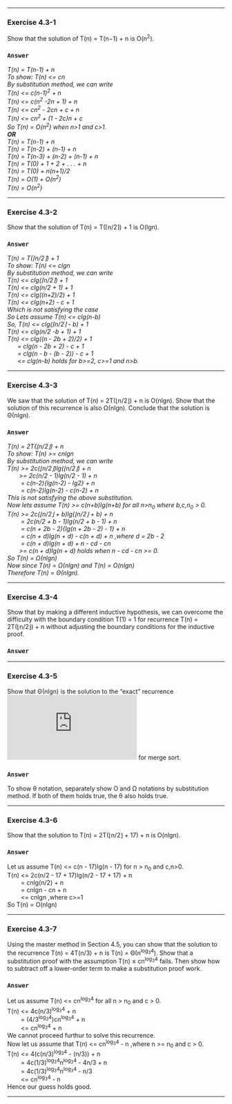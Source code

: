 ***
### Exercise 4.3-1
Show that the solution of T(n) = T(n−1) + n is O(n<sup>2</sup>).
### `Answer`
*T(n) = T(n-1) + n  
To show: T(n) <= cn<sup></sup>  
By substitution method, we can write  
T(n) <= c(n-1)<sup>2</sup> + n  
T(n) <= c(n<sup>2</sup> -2n + 1) + n  
T(n) <= cn<sup>2</sup> - 2cn + c + n  
T(n) <= cn<sup>2</sup> + (1 - 2c)n + c  
So T(n) = O(n<sup>2</sup>) when n>1 and c>1.  
**OR**  
T(n) = T(n-1) + n  
T(n) = T(n-2) + (n-1) + n  
T(n) = T(n-3) + (n-2) + (n-1) + n  
T(n) = T(0) + 1 + 2 + . . . + n  
T(n) = T(0) + n(n+1)/2  
T(n) = O(1) + O(n<sup>2</sup>)  
T(n) = O(n<sup>2</sup>)*  

***
### Exercise 4.3-2
Show that the solution of T(n) = T(⌈n/2⌉) + 1 is O(lgn).
### `Answer`
*T(n) = T(⌈n/2⌉) + 1  
To show: T(n) <= clgn  
By substitution method, we can write  
T(n) <= clg(⌈n/2⌉) + 1  
T(n) <= clg(n/2 + 1) + 1  
T(n) <= clg((n+2)/2) + 1  
T(n) <= clg(n+2) - c + 1  
Which is not satisfying the case  
So Lets assume T(n) <= clg(n-b)  
So, T(n) <= clg(⌈n/2⌉ - b) + 1  
T(n) <= clg(n/2 -b + 1) + 1  
T(n) <= clg((n - 2b + 2)/2) + 1  
&nbsp; &nbsp; &nbsp; = clg(n - 2b + 2) - c + 1  
&nbsp; &nbsp; &nbsp; = clg(n - b - (b - 2)) - c + 1  
&nbsp; &nbsp; &nbsp; <= clg(n-b) holds for b>=2, c>=1 and n>b.*  

***
### Exercise 4.3-3
We saw that the solution of T(n) = 2T(⌊n/2⌋) + n is O(nlgn). Show that the solution of this recurrence is also Ω(nlgn). Conclude that the solution is Θ(nlgn).
### `Answer`
*T(n) = 2T(⌊n/2⌋) + n  
To show: T(n) >= cnlgn  
By substitution method, we can write  
T(n) >= 2c(⌊n/2⌋)lg(⌊n/2⌋) + n  
&nbsp; &nbsp; &nbsp; &nbsp;>= 2c(n/2 - 1)lg(n/2 - 1) + n  
&nbsp; &nbsp; &nbsp; &nbsp; = c(n-2){lg(n-2) - lg2} + n  
&nbsp; &nbsp; &nbsp; &nbsp; = c(n-2)lg(n-2) - c(n-2) + n  
This is not satisfying the above substitution.  
Now lets assume T(n) >= c(n+b)lg(n+b) for all n>n<sub>0</sub> where b,c,n<sub>0</sub> > 0.  
T(n) >= 2c(⌊n/2⌋ + b)lg(⌊n/2⌋ + b) + n  
&nbsp; &nbsp; &nbsp; &nbsp; = 2c(n/2 + b - 1)lg(n/2 + b - 1) + n  
&nbsp; &nbsp; &nbsp; &nbsp; = c(n + 2b - 2){lg(n + 2b - 2) - 1} + n  
&nbsp; &nbsp; &nbsp; &nbsp; = c(n + d)lg(n + d) - c(n + d) + n ,where d = 2b - 2  
&nbsp; &nbsp; &nbsp; &nbsp; = c(n + d)lg(n + d) + n - cd - cn  
&nbsp; &nbsp; &nbsp; &nbsp;>= c(n + d)lg(n + d)  holds when n - cd - cn >= 0.  
So T(n) = Ω(nlgn)  
Now since T(n) = Ω(nlgn) and T(n) = O(nlgn)  
Therefore T(n) = Θ(nlgn).*  

***
### Exercise 4.3-4
Show that by making a different inductive hypothesis, we can overcome the difficulty with the boundary condition T(1) = 1 for recurrence T(n) = 2T(⌊n/2⌋) + n without adjusting the boundary conditions for the inductive proof.
### `Answer`

***
### Exercise 4.3-5
Show that Θ(nlgn) is the solution to the “exact” recurrence ![](http://latex.codecogs.com/png.latex?T%28n%29%20%3D%20%5Cleft%5C%7B%5Cbegin%7Bmatrix%7D%20%5CTheta%20%5Cleft%20%28%201%20%5Cright%20%29%20%5C%2C%5C%2C%5C%2C%5C%2C%5C%2C%5C%2C%5C%2C%5C%2C%5C%2C%5C%2C%5C%2C%5C%2C%5C%2C%5C%2C%5C%2C%20if%5C%2C%5C%2C%5C%2C%5C%2C%20n%20%3D%201%5C%5C%20T%28%5Cleft%20%5Clfloor%20n/2%20%5Cright%20%5Crfloor%29%20&plus;%20T%28%5Cleft%20%5Clceil%20n/2%20%5Cright%20%5Crceil%29%20&plus;%20%5CTheta%20%28n%29%20%5C%2C%5C%2C%5C%2C%5C%2C%5C%2C%5C%2C%5C%2C%5C%2C%5C%2C%20if%20n%20%3E%201%20%5Cend%7Bmatrix%7D%5Cright.) for merge sort.
### `Answer`
To show &theta; notation, separately show O and &Omega; notations by substitution method. If both of them holds true, the &theta; also holds true.  

***
### Exercise 4.3-6
Show that the solution to T(n) = 2T(⌊n/2⌋ + 17) + n is O(nlgn).
### `Answer`
Let us assume T(n) <= c(n - 17)lg(n - 17) for n > n<sub>0</sub> and c,n>0.  
T(n) <= 2c(n/2 - 17 + 17)lg(n/2 - 17 + 17) + n  
&nbsp; &nbsp; &nbsp; &nbsp; = cnlg(n/2) + n  
&nbsp; &nbsp; &nbsp; &nbsp; = cnlgn - cn + n  
&nbsp; &nbsp; &nbsp; &nbsp; <= cnlgn ,where c>=1  
So T(n) = O(nlgn)  

***
### Exercise 4.3-7
Using the master method in Section 4.5, you can show that the solution to the recurrence T(n) = 4T(n/3) + n is T(n) = Θ(n<sup>log<sub>3</sub>4</sup>). Show that a substitution proof with the assumption T(n) ≤ cn<sup>log<sub>3</sub>4</sup> fails. Then show how to subtract off a lower-order term to make a substitution proof work.
### `Answer`
Let us assume T(n) <= cn<sup>log<sub>3</sub>4</sup> for all n > n<sub>0</sub> and c > 0.  
T(n) <= 4c(n/3)<sup>log<sub>3</sub>4</sup> + n  
&nbsp; &nbsp; &nbsp; &nbsp; = (4/3<sup>log<sub>3</sub>4</sup>)cn<sup>log<sub>3</sub>4</sup> + n  
&nbsp; &nbsp; &nbsp; &nbsp; <= cn<sup>log<sub>3</sub>4</sup> + n  
We cannot proceed furthur to solve this recurrence.  
Now let us assume that T(n) <= cn<sup>log<sub>3</sub>4</sup> - n ,where n >= n<sub>0</sub> and c > 0.  
T(n) <= 4(c(n/3)<sup>log<sub>3</sub>4</sup> - (n/3)) + n  
&nbsp; &nbsp; &nbsp; &nbsp; = 4c(1/3)<sup>log<sub>3</sub>4</sup>n<sup>log<sub>3</sub>4</sup> - 4n/3 + n  
&nbsp; &nbsp; &nbsp; &nbsp; = 4c(1/3)<sup>log<sub>3</sub>4</sup>n<sup>log<sub>3</sub>4</sup> - n/3  
&nbsp; &nbsp; &nbsp; &nbsp; <= cn<sup>log<sub>3</sub>4</sup> - n  
Hence our guess holds good.  

***

